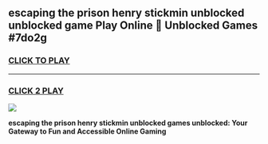
## escaping the prison henry stickmin unblocked unblocked game Play Online 👋 Unblocked Games #7do2g
<h3>
<a href="https://premium.freeplayer.one?title=escaping_the_prison_henry_stickmin_unblocked&ref=21F">CLICK TO PLAY</a></h3>
<hr>

<h3>
<a href="https://premium.freeplayer.one?title=escaping_the_prison_henry_stickmin_unblocked&ref=21F">CLICK 2 PLAY</a>
  
</h3>

<a href="https://premium.freeplayer.one?title=escaping_the_prison_henry_stickmin_unblocked&ref=21F/"><img src="https://clearcache.store/games.png"></a>


**escaping the prison henry stickmin unblocked games unblocked: Your Gateway to Fun and Accessible Online Gaming**
